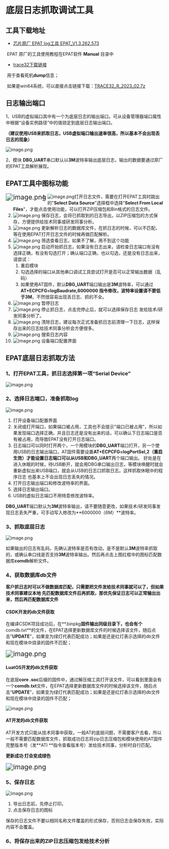# 底层日志抓取调试工具

## 工具下载地址

- [芯片原厂 EPAT log工具 EPAT_V1.3.262.573](https://cdn.openluat-luatcommunity.openluat.com/attachment/20240204134335482_EPAT_V1.3.262.573.zip)

​	EPAT 原厂的工具使用教程在EPAT软件 **Manual** 目录中

- [trace32下载链接](https://repo.lauterbach.com/download_trace32.html)

​	用于查看死机**dump**信息；

​	如果是win64系统，可以直接点击链接下载：[TRACE32_R_2023_02.7z](https://cdn.openluat-luatcommunity.openluat.com/attachment/20231020110250237_TRACE32_R_2023_02.7z)

## 日志输出端口

1、USB的虚拟端口其中有一个为底层日志的输出端口。可从设备管理器端口属性中根据“设备实例路径”中的值锁定到底层日志输出端口。

**（建议使用USB来抓取日志，USB虚拟端口输出速率很高，所以基本不会出现丢日志的现象）**

![image.png](../../image/开发工具及使用说明/底层日志抓取调试工具（移芯平台）/20240520145735569_image.png)

2、模块 **DBG_UART**串口默认以**3M**波特率输出底层日志，输出的数据要通过原厂的EPAT工具解析展现。

## EPAT工具中图标功能

<img src="../../image/开发工具及使用说明/底层日志抓取调试工具（移芯平台）/20240520161206856_image.png" alt="image.png" style="zoom:150%;" align='left' />

1. ![image.png](../../image/开发工具及使用说明/底层日志抓取调试工具（移芯平台）/20240520161145641_image.png)打开日志文件，需要在打开EPAT工具时跳出的"**Select Data Source**"选择框中选择"**Select From Local Files**"，才能点击使用功能，可以打开ZIP压缩包和Bin格式的日志文件。
2. ![image.png](../../image/开发工具及使用说明/底层日志抓取调试工具（移芯平台）/20240520161555187_image.png) 保存日志，会将已抓取到的日志导出，以ZIP压缩包的方式保存，方便提供给技术同事或研发同事分析。
3. ![image.png](../../image/开发工具及使用说明/底层日志抓取调试工具（移芯平台）/20240520161917930_image.png) 更新解析日志的数据库文件，在抓日志的时候，可以不匹配，等在使用EPAT打开日志文件的时候再做匹配解析。
4. ![image.png](../../image/开发工具及使用说明/底层日志抓取调试工具（移芯平台）/20240520162724436_image.png) 筛选查看日志，如果不了解，用不到这个功能
5. ![image.png](../../image/开发工具及使用说明/底层日志抓取调试工具（移芯平台）/20240521094109116_image.png) 启动开始抓日志，如果没有日志出来，请检查日志端口有没有选择正确，有没有勾选打开；确认端口正确，也以勾选，还是没有日志出来，请尝试：
   1. 重启模块
   2. 勾选选择的端口从其他串口调试工具尝试打开是否可以正常输出数据（乱码）
   3. 如果使用AT固件，默认**DBG_UART**端口输出是**3M**波特率，可以通过**AT+ECPCFG=logBaudrate,6000000 **指令修改，波特率设置请不要低于**3M**，不然很容易出现丢日志、抓的不全。
6. ![image.png](../../image/开发工具及使用说明/底层日志抓取调试工具（移芯平台）/20240521094740666_image.png) 暂停日志
7. ![image.png](../../image/开发工具及使用说明/底层日志抓取调试工具（移芯平台）/20240521094806748_image.png) 停止抓日志，点击完停止后，就可以选择保存日志 发给技术/研发同事分析了。
8. ![image.png](../../image/开发工具及使用说明/底层日志抓取调试工具（移芯平台）/20240521094859307_image.png) 清除日志，建议每次正式准备抓日志前清理一下日志，这样保存出来的日志给技术同事分析会方便很多。
9. ![image.png](../../image/开发工具及使用说明/底层日志抓取调试工具（移芯平台）/20240521095056779_image.png) 搜索日志内容
10. ![image.png](../../image/开发工具及使用说明/底层日志抓取调试工具（移芯平台）/20240521095811730_image.png) 设备端口配置界面

## EPAT底层日志抓取方法

### 1、打开EPAT工具，抓日志选择第一项“Serial Device”

![image.png](../../image/开发工具及使用说明/底层日志抓取调试工具（移芯平台）/20240520160018283_image.png)

### 2、选择日志端口，准备抓取log

![image.png](../../image/开发工具及使用说明/底层日志抓取调试工具（移芯平台）/20240521102724145_image.png)

1. 打开设备端口配置界面
2. 关闭或打开端口，如果端口被占用，工具也不会提示"端口已被占用"，所以如果发现端口选择正确，并且日志还是没有出来的话，可以确认下日志端口是否有被占用，而导致EPAT没有打开日志端口。
3. 日志端口可以同时打开两个，一个用模块的**DBG_UART**端口打开，另一个使用USB的日志输出端口，AT固件需要设置**AT+ECPCFG=logPortSel,2（重启生效）**才能设置日志端口可以从USB和**DBG_UART**两个端口输出。
   好处是在进入休眠的时候，待USB断开，就会用DBG串口输出日志，等模块唤醒时就会重新虚拟出来USB端口，就会从USB的日志口抓取日志。这样抓取休眠中的程序日志 也基本上不会出现日志丢失的情况。
4. 打开日志输出端口和修改波特率的界面。
5. 选择日志输出端口。
6. USB的虚拟日志端口不用特意修改波特率。

​	**DBG_UART**端口默认为**3M**波特率输出，请不要随意更改，如果技术/研发同事发现日志丢失严重，可手动写入修改为**6000000（6M）**波特率。

### 3、抓取底层日志

![image.png](../../image/开发工具及使用说明/底层日志抓取调试工具（移芯平台）/20240521113808997_image.png)

如果输出的日志有乱码，先确认波特率是否有改动，是不是默认**3M**波特率抓取的，或确认串口线是否支持**3M**波特率输出。然后再点击上图红框中的图标匹配数据库**comdb**解析文件。

### 4、获取数据库db文件

**客户抓日志时可以不做数据库匹配，只需要把文件发给技术同事就可以了，但如果技术同事建议本地 先匹配数据库文件后再抓取，那优先保证日志可以正常输出出来，然后再匹配数据库文件**

#### CSDK开发的db文件获取

在编译CSDK项目成功后，在**.binpkg**固件输出同级目录下，也会有个**comdb.txt**的文件，在EPAT选择更新数据库文件的时候选择该文件，随后点击"**UPDATE**"，如果变为绿灯代表匹配成功；如果是还是红灯表示选择的db文件和现在模块中烧录的固件不匹配；

<img src="../../image/开发工具及使用说明/底层日志抓取调试工具（移芯平台）/20240521114316820_image.png" alt="image.png" style="zoom:150%;" />

#### LuatOS开发的db文件获取

在底层**core .soc**后缀的固件中，通过解压缩工具打开该文件，可以看到里面会有一个**comdb.txt**文件，在EPAT选择更新数据库文件的时候选择该文件，随后点击"**UPDATE**"，如果变为绿灯代表匹配成功；如果是还是红灯表示选择的db文件和现在模块中烧录的固件不匹配；

![image.png](../../image/开发工具及使用说明/底层日志抓取调试工具（移芯平台）/20240521115914305_image.png)

#### AT开发的db文件获取

AT开发方式只能从技术同事中获取，一般AT的底层问题，不需要客户去看，所以一般不需要匹配数据库文件，抓取成功日志将zip日志压缩包和模块使用的AT固件完整版本号（发**ATI **指令查看版本号）发给技术同事，分析时自行匹配。

**更新成功 灯会变成绿色**

<img src="../../image/开发工具及使用说明/底层日志抓取调试工具（移芯平台）/20240521115826989_image.png" alt="image.png" style="zoom:150%;" />

### 5、保存日志

![image.png](../../image/开发工具及使用说明/底层日志抓取调试工具（移芯平台）/20240521112053845_image.png)

1. 导出日志前，先停止打印。
2. 点击保存日志的图标

保存的日志文件不要以相同名称文件覆盖的形式保存，否则日志会保存失败，实际内容不会覆盖。

### 6、将保存出来的ZIP日志压缩包发给技术分析